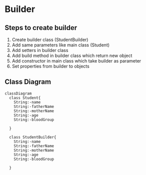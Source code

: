 # Builder

## Steps to create builder

1. Create builder class (StudentBuilder)
2. Add same parameters like main class (Student)
3. Add setters in builder class
4. Add build method in builder class which return new object
5. Add constructor in main class which take builder as parameter
6. Set properties from builder to objects

## Class Diagram

```mermaid
classDiagram
  class Student{
    String:-name
    String:-fatherName
    String:-motherName
    String:-age
    String:-bloodGroup

  }

  class StudentBuilder{
    String:-name
    String:-fatherName
    String:-motherName
    String:-age
    String:-bloodGroup
  
  }
  

```
